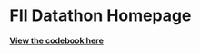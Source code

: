 # FII Datathon Homepage

[**View the codebook here**](https://datathonfii.github.io/Codebook/docs/index.html)
